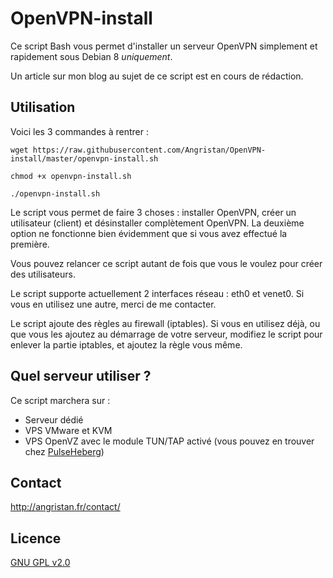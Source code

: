 # OpenVPN-install
Ce script Bash vous permet d'installer un serveur OpenVPN simplement et rapidement sous Debian 8 *uniquement*.

Un article sur mon blog au sujet de ce script est en cours de rédaction.

## Utilisation
Voici les 3 commandes à rentrer :

`wget https://raw.githubusercontent.com/Angristan/OpenVPN-install/master/openvpn-install.sh`

`chmod +x openvpn-install.sh`

`./openvpn-install.sh`

Le script vous permet de faire 3 choses : installer OpenVPN, créer un utilisateur (client) et désinstaller complètement OpenVPN. La deuxième option ne fonctionne bien évidemment que si vous avez effectué la première.

Vous pouvez relancer ce script autant de fois que vous le voulez pour créer des utilisateurs.

Le script supporte actuellement 2 interfaces réseau : eth0 et venet0. Si vous en utilisez une autre, merci de me contacter.

Le script ajoute des règles au firewall (iptables). Si vous en utilisez déjà, ou que vous les ajoutez au démarrage de votre serveur, modifiez le script pour enlever la partie iptables, et ajoutez la règle vous même.

## Quel serveur utiliser ?
Ce script marchera sur :
- Serveur dédié
- VPS VMware et KVM
- VPS OpenVZ avec le module TUN/TAP activé (vous pouvez en trouver chez [PulseHeberg](http://manager.pulseheberg.com/aff.php?aff=1204))

## Contact

http://angristan.fr/contact/

## Licence

[GNU GPL v2.0](https://github.com/Angristan/OpenVPN-install/blob/master/LICENSE)
